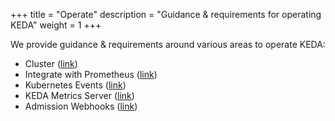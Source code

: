 +++
title = "Operate"
description = "Guidance & requirements for operating KEDA"
weight = 1
+++

We provide guidance & requirements around various areas to operate KEDA:

- Cluster ([link](./cluster))
- Integrate with Prometheus ([link](./prometheus))
- Kubernetes Events ([link](./events))
- KEDA Metrics Server ([link](./metrics-server))
- Admission Webhooks ([link](./admission-webhooks))